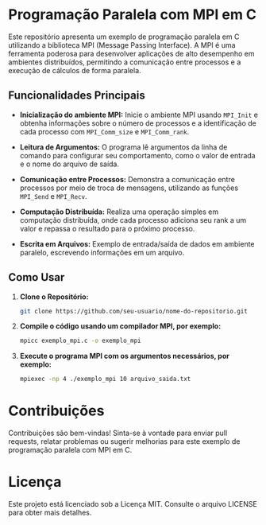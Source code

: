 # Programação Paralela com MPI em C

Este repositório apresenta um exemplo de programação paralela em C utilizando a biblioteca MPI (Message Passing Interface). A MPI é uma ferramenta poderosa para desenvolver aplicações de alto desempenho em ambientes distribuídos, permitindo a comunicação entre processos e a execução de cálculos de forma paralela.

## Funcionalidades Principais

- **Inicialização do ambiente MPI:** Inicie o ambiente MPI usando `MPI_Init` e obtenha informações sobre o número de processos e a identificação de cada processo com `MPI_Comm_size` e `MPI_Comm_rank`.
  
- **Leitura de Argumentos:** O programa lê argumentos da linha de comando para configurar seu comportamento, como o valor de entrada e o nome do arquivo de saída.

- **Comunicação entre Processos:** Demonstra a comunicação entre processos por meio de troca de mensagens, utilizando as funções `MPI_Send` e `MPI_Recv`.

- **Computação Distribuída:** Realiza uma operação simples em computação distribuída, onde cada processo adiciona seu rank a um valor e repassa o resultado para o próximo processo.

- **Escrita em Arquivos:** Exemplo de entrada/saída de dados em ambiente paralelo, escrevendo informações em um arquivo.

## Como Usar

1. **Clone o Repositório:**
   ```bash
   git clone https://github.com/seu-usuario/nome-do-repositorio.git
   
2. **Compile o código usando um compilador MPI, por exemplo:**
   ```bash
   mpicc exemplo_mpi.c -o exemplo_mpi

3. **Execute o programa MPI com os argumentos necessários, por exemplo:**
   ```bash
   mpiexec -np 4 ./exemplo_mpi 10 arquivo_saida.txt

# Contribuições
Contribuições são bem-vindas! Sinta-se à vontade para enviar pull requests, relatar problemas ou sugerir melhorias para este exemplo de programação paralela com MPI em C.

# Licença
Este projeto está licenciado sob a Licença MIT. Consulte o arquivo LICENSE para obter mais detalhes.

